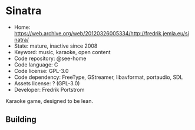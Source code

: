 # Sinatra

- Home: https://web.archive.org/web/20120326005334/http://fredrik.jemla.eu/sinatra/
- State: mature, inactive since 2008
- Keyword: music, karaoke, open content
- Code repository: @see-home
- Code language: C
- Code license: GPL-3.0
- Code dependency: FreeType, GStreamer, libavformat, portaudio, SDL
- Assets license: ? (GPL-3.0)
- Developer: Fredrik Portstrom

Karaoke game, designed to be lean.

## Building
